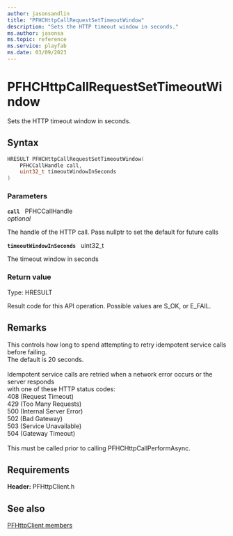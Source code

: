 ```yaml
---
author: jasonsandlin
title: "PFHCHttpCallRequestSetTimeoutWindow"
description: "Sets the HTTP timeout window in seconds."
ms.author: jasonsa
ms.topic: reference
ms.service: playfab
ms.date: 03/09/2023
---
```


# PFHCHttpCallRequestSetTimeoutWindow  

Sets the HTTP timeout window in seconds.  

## Syntax  
  
```cpp
HRESULT PFHCHttpCallRequestSetTimeoutWindow(  
    PFHCCallHandle call,  
    uint32_t timeoutWindowInSeconds  
)  
```  
  
### Parameters  
  
**`call`** &nbsp; PFHCCallHandle  
*optional*  
  
The handle of the HTTP call. Pass nullptr to set the default for future calls  
  
**`timeoutWindowInSeconds`** &nbsp; uint32_t  
  
The timeout window in seconds  
  
  
### Return value
Type: HRESULT
  
Result code for this API operation. Possible values are S_OK, or E_FAIL.
  
## Remarks  
  
This controls how long to spend attempting to retry idempotent service calls before failing.<br /> The default is 20 seconds.<br /><br /> Idempotent service calls are retried when a network error occurs or the server responds <br /> with one of these HTTP status codes:<br /> 408 (Request Timeout)<br /> 429 (Too Many Requests)<br /> 500 (Internal Server Error)<br /> 502 (Bad Gateway)<br /> 503 (Service Unavailable)<br /> 504 (Gateway Timeout)<br /><br /> This must be called prior to calling PFHCHttpCallPerformAsync.<br />
  
## Requirements  
  
**Header:** PFHttpClient.h
  
## See also  
[PFHttpClient members](../pfhttpclient_members.md)  

  
  
